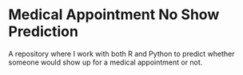 # Medical Appointment No Show Prediction
A repository where I work with both R and Python to predict whether someone would show up for a medical appointment or not.
